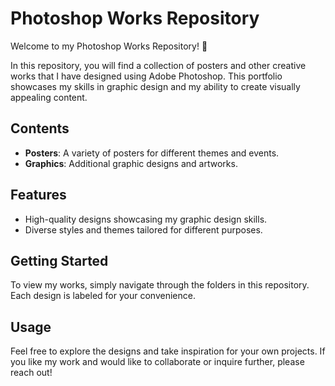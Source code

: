 # Photoshop Works Repository

Welcome to my Photoshop Works Repository! 🎨

In this repository, you will find a collection of posters and other creative works that I have designed using Adobe Photoshop. This portfolio showcases my skills in graphic design and my ability to create visually appealing content.

## Contents

- **Posters**: A variety of posters for different themes and events.
- **Graphics**: Additional graphic designs and artworks.

## Features

- High-quality designs showcasing my graphic design skills.
- Diverse styles and themes tailored for different purposes.

## Getting Started

To view my works, simply navigate through the folders in this repository. Each design is labeled for your convenience.

## Usage

Feel free to explore the designs and take inspiration for your own projects. If you like my work and would like to collaborate or inquire further, please reach out!

